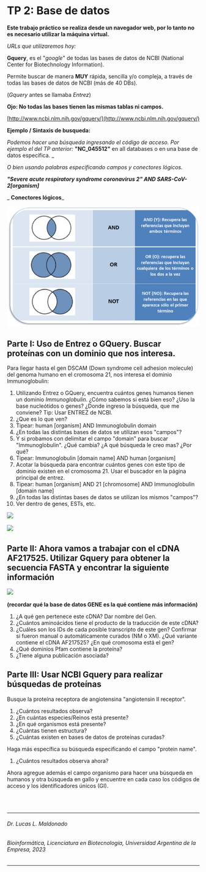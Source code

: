 # TP 2: Base de datos

**Este trabajo práctico se realiza desde un navegador web, por lo tanto no es necesario utilizar la máquina virtual.**

_URLs que utilizaremos hoy:_

**Gquery**, es el "_google_" de todas las bases de datos de NCBI (National Center for Biotechnology Information).

Permite buscar de manera **MUY** rápida, sencilla y/o compleja, a través de todas las bases de datos de NCBI (más de 40 DBs).

(_Gquery_ antes se llamaba _Entrez_)

**Ojo: No todas las bases tienen las mismas tablas ni campos.**

[http://www.ncbi.nlm.nih.gov/gquery/](http://www.ncbi.nlm.nih.gov/gquery/)

**Ejemplo / Sintaxis de busqueda:**

_Podemos hacer una búsqueda ingresando el código de acceso. Por ejemplo el del TP anterior:_ **"NC\_045512"** en all databases o en una base de datos específica. _

_O bien usando palabras especificando campos y conectores lógicos._

_**"Severe acute respiratory syndrome coronavirus 2" AND SARS-CoV-2[organism]**_

_ **Conectores lógicos**_

![](https://github.com/BioinformaticaUADE/Bioinformatica-UADE/blob/main/img/conditionals.jpg)

## Parte I: Uso de Entrez o GQuery. Buscar proteínas con un dominio que nos interesa.

Para llegar hasta el gen DSCAM (Down syndrome cell adhesion molecule) del genoma humano en el cromosoma 21, nos interesa el dominio Immunoglobulin:

1. Utilizando Entrez o GQuery, encuentra cuántos genes humanos tienen un dominio _Immunoglobulin_. ¿Cómo sabemos si está bien eso? ¿Uso la base nucleótidos o genes? ¿Donde ingreso la búsqueda, que me conviene? Tip: Usar ENTREZ de NCBI.
  1. ¿Que es lo que ven?
  2. Tipear: human [organism] AND Immunoglobulin domain
  3. ¿En todas las distintas bases de datos se utilizan esos "campos"?
2. Y si probamos con delimitar el campo "domain" para buscar "Immunoglobulin". ¿Qué cambia? ¿A qué búsqueda le creo mas? ¿Por qué?
3. Tipear: Immunoglobulin [domain name] AND human [organism]
4. Acotar la búsqueda para encontrar cuántos genes con este tipo de dominio existen en el cromosoma 21. Usar el buscador en la página principal de entrez.
5. Tipear: human [organism] AND 21 [chromosome] AND Immunoglobulin [domain name]
  1. ¿En todas las distintas bases de datos se utilizan los mismos "campos"?
  2. Ver dentro de genes, ESTs, etc.

![](RackMultipart20230310-1-7kwfa1_html_45f35879539980f1.png)

![](RackMultipart20230310-1-7kwfa1_html_1eb390ac83eeb949.png)

## Parte II: Ahora vamos a trabajar con el cDNA AF217525. Utilizar Gquery para obtener la secuencia FASTA y encontrar la siguiente información

![](RackMultipart20230310-1-7kwfa1_html_b3c88ac2de8eeb56.png)

**(recordar qué la base de datos GENE es la qué contiene más información)**

1. ¿A qué gen pertenece este cDNA? Dar nombre del Gen.
2. ¿Cuántos aminoácidos tiene el producto de la traducción de este cDNA?
3. ¿Cuáles son los IDs de cada posible transcripto de este gen? Confirmar si fueron manual o automáticamente curados (NM o XM). ¿Qué variante contiene el cDNA AF217525? ¿En qué cromosoma está el gen?
4. ¿Qué dominios Pfam contiene la proteína?
5. ¿Tiene alguna publicación asociada?

## Parte III: Usar NCBI Gquery para realizar búsquedas de proteínas

Busque la proteína receptora de angiotensina "angiotensin II receptor".

1. ¿Cuántos resultados observa?
2. ¿En cuántas especies/Reinos está presente?
3. ¿En qué organismos está presente?
4. ¿Cuántas tienen estructura?
5. ¿Cuántas existen en bases de datos de proteínas curadas?

Haga más específica su búsqueda especificando el campo "protein name".

1. ¿Cuántos resultados observa ahora?

Ahora agregue además el campo organismo para hacer una búsqueda en humanos y otra búsqueda en gallo y encuentre en cada caso los códigos de acceso y los identificadores únicos (GI).

<br />
<br />

___
   ###### *Dr. Lucas L. Maldonado*
   ###### *Bioinformática, Licenciatura en Biotecnología, Universidad Argentina de la Empresa, 2023*
___

